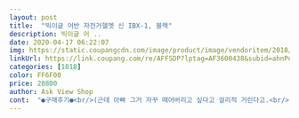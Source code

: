 ```yaml
---
layout: post 
title:  "빅이글 어반 자전거헬멧 신 IBX-1, 블랙" 
description: 빅이글 어 ..
date: 2020-04-17 06:22:07 
img: https://static.coupangcdn.com/image/product/image/vendoritem/2018/10/29/3230684490/4518f8b9-0715-41fb-ae4c-0dbc1b9d3e8f.jpg 
linkUrl: https://link.coupang.com/re/AFFSDP?lptag=AF3600438&subid=ahnPublicAsk&pageKey=30269633&itemId=115310871&vendorItemId=3230684490&traceid=V0-113-a640ea22ba80bd27 
categories: [1018] 
color: FF6F00 
price: 20800 
author: Ask View Shop 
cont:  "●구매후기●<br/>(근데 아빠 그거 자꾸 떼어버리고 싶다고 걸리적 거린다고.<br/>.<br/>;;)<br/>9월 14일에 구입해서 잘 쓰고 있어요!<br/>M샀으면 작았을수도 있을거같네요 ㅋㅋ<br/>구멍이 뚫리니 좀 시원해보여서 샀어요.<br/><br/>그냥 고민 마시고 L사세용!<br/>그리고 모자 위에 헬멧 쓰고 나면 노는 느낌 없이 써지더라고요.<br/><br/>너무 예뻐요!<br/>다들 안전 위해서라도 꼭 사용하세요!<br/>뒤에 조이는거 느슨하게 다 풀면 손바닥 들어갈정도고<br/>들어보니 오토바이 헬멧에 비해 이거는 깃털이네요.<br/><br/>무광 예뻐서 샀는데 막 굴렸더니 기스가 어마무시하네요;;<br/>세달 잘 쓰고 이제 좀 추워져서 오토바이 헬멧으로 바꾸기 전에 후기 남겨요!<br/>아빠 머리에 딱 맞았고 뒤에 다이얼처럼 조절도 됩니다.<br/><br/>아빠 전동킥보드 탈 때 쓰라고 헬멧을 샀는데 너무 덥다고 해서 자전거 헬멧으로 알아보았어요.<br/><br/>안전 위해서 쓰는 거니 튼튼해 보인 것도 한 몫했고요.<br/><br/>안전 위해서라도 꼭 사용해야 하는 거니까 믿고 사용하는 거죠.<br/><br/>어제까지 사용했던 후기 남깁니다.<br/><br/>열심히 사용했다는 흔적이죠?!!<br/>이거 가볍고 좋아요~ 오토바이 헬멧 너무 무겁다고 하네요.<br/><br/>제 머리에 딱맞게 조여지니 좋아요~<br/>즐거운 라이딩 룰루~<br/>처음 따릉이 정기권샀는데 한강자전거길이 생각보다 오르막 내리막이 있더라구요... <br/>따릉이로 오르막오르긴 참 힘든데 내리막은 생각보다 빨리달리게 되서 좀 위험해서 구매했어요.<br/> 아래 어떤분 후기보고 사고나셨는데 머리 안다쳤다고 하셔서.<br/>.<br/>헬멧 꼭!써야하는구나.<br/>.<br/> 하고 반성하면서 샀어요ㅠ두번째 탈때부턴 반드시 헬멧착용하고 안전하게 타겠습니다.<br/> 감사합니다.<br/>저렴한 가격에 튼튼하고 예쁜헬멧이네요♡<br/>키 172에 얼굴 작은편인데 딱맞았어요!<br/>헬멧 뒤쪽에 라이트 달 수 있어서 좋았어요.<br/><br/>" 
---
```

